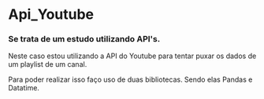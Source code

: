 # Api_Youtube
### Se trata de um estudo utilizando API's.
  
  Neste caso estou utilizando a API do Youtube para tentar puxar os dados de um playlist de um canal.
  
  
  Para poder realizar isso faço uso de duas bibliotecas. Sendo elas Pandas e Datatime. 
